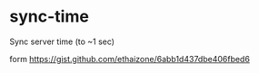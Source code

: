 # sync-time
Sync server time (to ~1 sec)

form https://gist.github.com/ethaizone/6abb1d437dbe406fbed6
